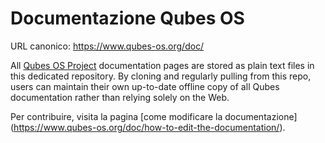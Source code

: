 # Documentazione Qubes OS

URL canonico: https://www.qubes-os.org/doc/

All [Qubes OS Project](https://github.com/QubesOS) documentation pages are
stored as plain text files in this dedicated repository. By cloning and
regularly pulling from this repo, users can maintain their own up-to-date
offline copy of all Qubes documentation rather than relying solely on the Web.

Per contribuire, visita la pagina [come modificare la documentazione] (https://www.qubes-os.org/doc/how-to-edit-the-documentation/).
